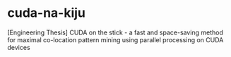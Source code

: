 # cuda-na-kiju
[Engineering Thesis] CUDA on the stick - a fast and space-saving method for maximal co-location pattern mining using parallel processing on CUDA devices
